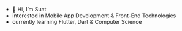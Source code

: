 - 👋 Hi, I’m Suat
- interested in Mobile App Development & Front-End Technologies
- currently learning Flutter, Dart & Computer Science


<!---
ozkayas/ozkayas is a ✨ special ✨ repository because its `README.md` (this file) appears on your GitHub profile.
You can click the Preview link to take a look at your changes.
--->
